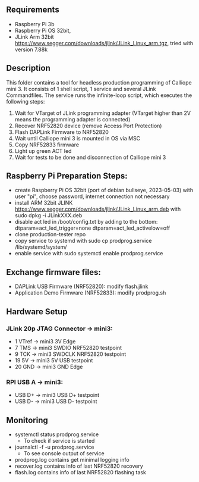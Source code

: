 ## Requirements
- Raspberry Pi 3b
- Raspberry Pi OS 32bit,
- JLink Arm 32bit  https://www.segger.com/downloads/jlink/JLink_Linux_arm.tgz, tried with version 7.88k

## Description
This folder contains a tool for headless production programming of Calliope mini 3. It consists of 1 shell script, 1 service and several JLink Commandfiles. The service runs the infinite-loop script, which executes the following steps: 
1. Wait for VTarget of JLink programming adapter (VTarget higher than 2V means the programming adapter is connected)
2. Recover NRF52820 device (remove Access Port Protection)
3. Flash DAPLink Firmware to NRF52820
4. Wait until Calliope mini 3 is mounted in OS via MSC
5. Copy NRF52833 firmware
6. Light up green ACT led 
7. Wait for tests to be done and disconnection of Calliope mini 3

## Raspberry Pi Preparation Steps:
- create Raspberry Pi OS 32bit (port of debian bullseye, 2023-05-03) with user "pi", choose password, internet connection not necessary
- install ARM 32bit JLINK https://www.segger.com/downloads/jlink/JLink_Linux_arm.deb with sudo dpkg -i JLinkXXX.deb
- disable act led in /boot/config.txt by adding to the bottom:
dtparam=act_led_trigger=none
dtparam=act_led_activelow=off
- clone production-tester repo
- copy service to systemd with sudo cp prodprog.service /lib/systemd/system/
- enable service with sudo systemctl enable prodprog.service

## Exchange firmware files: 
- DAPLink USB Firmware (NRF52820): modify flash.jlink
- Application Demo Firmware (NRF52833): modify prodprog.sh

## Hardware Setup
### JLink 20p JTAG Connector -> mini3: 
-  1 VTref -> mini3 3V Edge
-  7 TMS -> mini3 SWDIO NRF52820 testpoint
-  9 TCK -> mini3 SWDCLK NRF52820 testpoint
- 19 5V  -> mini3 5V USB testpoint
- 20 GND -> mini3 GND Edge
### RPI USB A  -> mini3:
- USB D+ -> mini3 USB D+ testpoint
- USB D- -> mini3 USB D- testpoint

## Monitoring
- systemctl status prodprog.service
  - To check if service is started
- journalctl -f -u prodprog.service
  - To see console output of service
- prodprog.log contains get minimal logging info
- recover.log contains info of last NRF52820 recovery
- flash.log contains info of last NRF52820 flashing task
